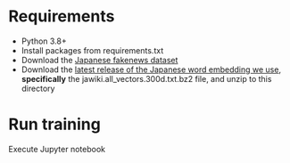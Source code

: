 # Requirements

- Python 3.8+
- Install packages from requirements.txt
- Download the [Japanese fakenews dataset](https://www.kaggle.com/tanreinama/japanese-fakenews-dataset)
- Download the [latest release of the Japanese word embedding we use](https://github.com/singletongue/WikiEntVec/releases/tag/20190520), 
  **specifically** the jawiki.all_vectors.300d.txt.bz2 file, and unzip to this directory

# Run training

Execute Jupyter notebook
